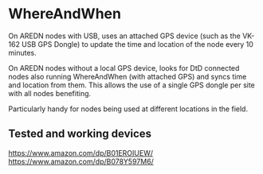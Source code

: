 # WhereAndWhen

On AREDN nodes with USB, uses an attached GPS device (such as
the VK-162 USB GPS Dongle) to update the time and location of the node
every 10 minutes.

On AREDN nodes without a local GPS device, looks for DtD connected nodes
also running WhereAndWhen (with attached GPS) and syncs time and location from them.
This allows the use of a single GPS dongle per site with all nodes benefiting.

Particularly handy for nodes being used at different locations in the field.

## Tested and working devices

https://www.amazon.com/dp/B01EROIUEW/
https://www.amazon.com/dp/B078Y597M6/
